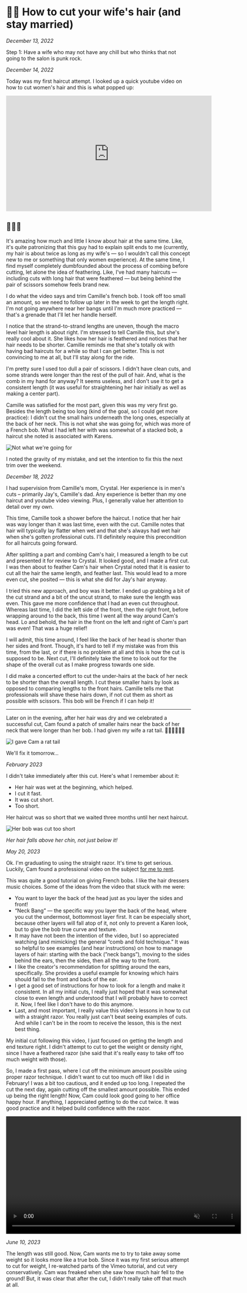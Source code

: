# 💇‍♀️ How to cut your wife's hair (and stay married)

_December 13, 2022_

Step 1: Have a wife who may not have any chill but who thinks that not going to the salon is punk rock.

_December 14, 2022_

Today was my first haircut attempt. I looked up a quick youtube video on how to cut women's hair and this is what popped
up:

<iframe width="560" height="315" src="https://www.youtube.com/embed/QBZ4ZMVtXIA" title="YouTube video player" frameborder="0" allow="accelerometer; autoplay; clipboard-write; encrypted-media; gyroscope; picture-in-picture; web-share" allowfullscreen></iframe>

## 🤦🏼‍♂️

It's amazing how much and little I know about hair at the same time. Like, it's quite patronizing that this guy had to
explain split ends to me (currently, my hair is about twice as long as my wife's — so I wouldn't call this concept new
to me or something that only women experience). At the same time, I find myself completely dumbfounded about the process
of combing before cutting, let alone the idea of feathering. Like, I've had many haircuts — including cuts with long
hair that were feathered — but being behind the pair of scissors somehow feels brand new.

I do what the video says and trim Camille's french bob. I took off too small an amount, so we need to follow up later in
the week to get the length right. I'm not going anywhere near her bangs until I'm much more practiced — that's a grenade
that I'll let her handle herself.

I notice that the strand-to-strand lengths are uneven, though the macro level hair length is about right. I'm stressed
to tell Camille this, but she's really cool about it. She likes how her hair is feathered and notices that her hair
needs to be shorter. Camille reminds me that she's totally ok with having bad haircuts for a while so that I can get
better. This is not convincing to me at all, but I'll stay along for the ride.

I'm pretty sure I used too dull a pair of scissors. I didn't have clean cuts, and some strands were longer than the rest
of the pull of hair. And, what is the comb in my hand for anyway? It seems useless, and I don't use it to get a
consistent length (it was useful for straightening her hair initially as well as making a center part).

Camille was satisfied for the most part, given this was my very first go. Besides the length being too long (kind of the
goal, so I could get more practice): I didn't cut the small hairs underneath the long ones, especially at the back of
her neck. This is not what she was going for, which was more of a French bob. What I had left her with was somewhat of a
stacked bob, a haircut she noted is associated with Karens.

![Not what we're going for](https://i1.wp.com/therighthairstyles.com/wp-content/uploads/2015/12/10-very-short-wavy-stacked-bob-with-bronde-balayage.jpg?w=500&ssl=1)

I noted the gravity of my mistake, and set the intention to fix this the next trim over the weekend.

_December 18, 2022_

I had supervision from Camille's mom, Crystal. Her experience is in men's cuts – primarily Jay's, Camille's dad. Any
experience is better than my one haircut and youtube video viewing. Plus, I generally value her attention to detail over
my own.

This time, Camille took a shower before the haircut. I notice that her hair was way longer than it was last time, even
with the cut. Camille notes that hair will typically lay flatter when wet and that she's always had wet hair when she's
gotten professional cuts. I'll definitely require this precondition for all haircuts going forward.

After splitting a part and combing Cam's hair, I measured a length to be cut and presented it for review to Crystal. It
looked good, and I made a first cut. I was then about to feather Cam's hair when Crystal noted that it is easier to cut
all the hair the same length, and feather last. This would lead to a more even cut, she posited — this is what she did
for Jay's hair anyway.

I tried this new approach, and boy was it better. I ended up grabbing a bit of the cut strand and a bit of the uncut
strand, to make sure the length was even. This gave me more confidence that I had an even cut throughout. Whereas last
time, I did the left side of the front, then the right front, before wrapping around to the back, this time I went all
the way around Cam's head. Lo and behold, the hair in the front on the left and right of Cam's part was even! That was a
huge relief!

I will admit, this time around, I feel like the back of her head is shorter than her sides and front. Though, it's hard
to tell if my mistake was from this time, from the last, or if there is no problem at all and this is how the cut is
supposed to be. Next cut, I'll definitely take the time to look out for the shape of the overall cut as I make progress
towards one side.

I did make a concerted effort to cut the under-hairs at the back of her neck to be shorter than the overall length. I
cut these smaller hairs by look as opposed to comparing lengths to the front hairs. Camille tells me that professionals
will shave these hairs down, if not cut them as short as possible with scissors. This bob will be French if I can help
it!

---

Later on in the evening, after her hair was dry and we celebrated a successful cut, Cam found a patch of smaller hairs
near the back of her neck that were longer than her bob. I had given my wife a rat tail. 🤦‍♂️🤦‍♂️🤦‍♂️

![I gave Cam a rat tail](assets/rat-tail.webp)

We'll fix it tomorrow...

_February 2023_

I didn't take immediately after this cut. Here's what I remember about it:

- Her hair was wet at the beginning, which helped.
- I cut it fast.
- It was cut short.
- Too short.

Her haircut was so short that we waited three months until her next haircut.

![Her bob was cut too short](assets/too-short.webp)

_Her hair falls above her chin, not just below it!_

_May 20, 2023_

Ok. I'm graduating to using the straight razor. It's time to get serious. Luckily, Cam found a professional video on the
subject [for me to rent](https://vimeo.com/ondemand/385045).

This was quite a good tutorial on giving French bobs. I like the hair dressers music choices. Some of the ideas from the
video that stuck with me were:

- You want to layer the back of the head just as you layer the sides and front!
- “Neck Bang” — the specific way you layer the back of the head, where you cut the undermost, bottommost layer first. It
  can be especially short, because other layers will fall atop of it, not only to prevent a Karen look, but to give the
  bob true curve and texture.
- It may have not been the intention of the video, but I so appreciated watching (and mimicking) the general “comb and
  fold technique.” It was so helpful to see examples (and hear instructions) on how to manage layers of hair: starting
  with the back (”neck bangs”), moving to the sides behind the ears, then the sides, then all the way to the front.
- I like the creator's recommendation for splitting around the ears, specifically. She provides a useful example for
  knowing which hairs should fall to the front and back of the ear.
- I get a good set of instructions for how to look for a length and make it consistent. In all my initial cuts, I really
  just hoped that it was somewhat close to even length and understood that I will probably have to correct it. Now, I
  feel like I don't have to do this anymore.
- Last, and most important, I really value this video's lessons in how to cut with a straight razor. You really just
  can't beat seeing examples of cuts. And while I can't be in the room to receive the lesson, this is the next best
  thing.

My initial cut following this video, I just focused on getting the length and end texture right. I didn't attempt to cut
to get the weight or density right, since I have a feathered razor (she said that it's really easy to take off too much
weight with those).

So, I made a first pass, where I cut off the minimum amount possible using proper razor technique. I didn't want to cut
too much off like I did in February! I was a bit too cautious, and it ended up too long. I repeated the cut the next
day, again cutting off the smallest amount possible. This ended up being the right length! Now, Cam could look good
going to her office happy hour. If anything, I appreciated getting to do the cut twice. It was good practice and it
helped build confidence with the razor.

<video width="640" controls muted autoplay>
  <source src="/assets/cam-bob-silent.mp4" type="video/mp4">
Your browser does not support the video tag.
</video>

_June 10, 2023_

The length was still good. Now, Cam wants me to try to take away some weight so it looks more like a true bob. Since it
was my first serious attempt to cut for weight, I re-watched parts of the Vimeo tutorial, and cut very conservatively.
Cam was freaked when she saw how much hair fell to the ground! But, it was clear that after the cut, I didn't really
take off that much at all. 


